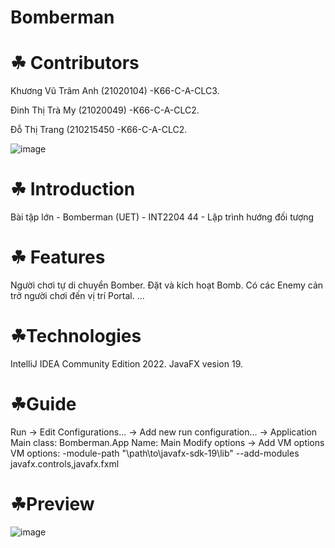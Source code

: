 # Bomberman
# ☘ Contributors
Khương Vũ Trâm Anh (21020104) -K66-C-A-CLC3.

Đinh Thị Trà My (21020049) -K66-C-A-CLC2.

Đỗ Thị Trang (210215450 -K66-C-A-CLC2.

![image](https://user-images.githubusercontent.com/100174761/195336986-e639583c-ee32-493c-9281-271ea115d3c6.png)

# ☘ Introduction
Bài tập lớn - Bomberman (UET) - INT2204 44 - Lập trình hướng đối tượng

# ☘ Features
Người chơi tự di chuyển Bomber.
Đặt và kích hoạt Bomb.
Có các Enemy cản trở người chơi đến vị trí Portal.
...

# ☘Technologies
IntelliJ IDEA Community Edition 2022.
JavaFX vesion 19.

# ☘Guide
Run -> Edit Configurations... -> Add new run configuration... -> Application
Main class: Bomberman.App
Name: Main
Modify options -> Add VM options
  VM options: -module-path "\path\to\javafx-sdk-19\lib" --add-modules javafx.controls,javafx.fxml
	
# ☘Preview

![image](https://user-images.githubusercontent.com/100174761/195336550-e3053a8b-f775-41c3-8ae9-de2eae6335a2.png)
